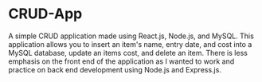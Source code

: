 # CRUD-App
A simple CRUD application made using React.js, Node.js, and MySQL.
This application allows you to insert an item's name, entry date, and cost into a MySQL database, update an items cost, and delete an item. 
There is less emphasis on the front end of the application as I wanted to work and practice on back end development using Node.js and Express.js.
